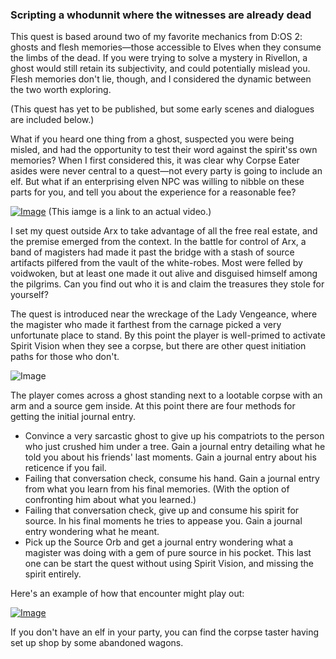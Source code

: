 ### Scripting a whodunnit where the witnesses are already dead

This quest is based around two of my favorite mechanics from D:OS 2: ghosts and flesh memories—those accessible to Elves when they consume the limbs of the dead. If you were trying to solve a mystery in Rivellon, a ghost would still retain its subjectivity, and could potentially mislead you. Flesh memories don't lie, though, and I considered the dynamic between the two worth exploring.

(This quest has yet to be published, but some early scenes and dialogues are included below.)

What if you heard one thing from a ghost, suspected you were being misled, and had the opportunity to test their word against the spirit'ss own memories? When I first considered this, it was clear why Corpse Eater asides were never central to a quest—not every party is going to include an elf. But what if an enterprising elven NPC was willing to nibble on these parts for you, and tell you about the experience for a reasonable fee?

[![Image](https://i.imgur.com/S1zm6nt.jpg)](https://www.youtube.com/watch?v=Rh3ilkQX77U&feature=youtu.be)
(This iamge is a link to an actual video.)

I set my quest outside Arx to take advantage of all the free real estate, and the premise emerged from the context. In the battle for control of Arx, a band of magisters had made it past the bridge with a stash of source artifacts pilfered from the vault of the white-robes. Most were felled by voidwoken, but at least one made it out alive and disguised himself among the pilgrims. Can you find out who it is and claim the treasures they stole for yourself?

The quest is introduced near the wreckage of the Lady Vengeance, where the magister who made it farthest from the carnage picked a very unfortunate place to stand. By this point the player is well-primed to activate Spirit Vision when they see a corpse, but there are other quest initiation paths for those who don't.

![Image](https://i.imgur.com/tGacrP2.jpg)

The player comes across a ghost standing next to a lootable corpse with an arm and a source gem inside. At this point there are four methods for getting the initial journal entry.

 * Convince a very sarcastic ghost to give up his compatriots to the person who just crushed him under a tree. Gain a journal entry detailing what he told you about his friends' last moments. Gain a journal entry about his reticence if you fail.
 * Failing that conversation check, consume his hand. Gain a journal entry from what you learn from his final memories. (With the option of confronting him about what you learned.)
 * Failing that conversation check, give up and consume his spirit for source. In his final moments he tries to appease you. Gain a journal entry wondering what he meant.
 * Pick up the Source Orb and get a journal entry wondering what a magister was doing with a gem of pure source in his pocket. This last one can be start the quest without using Spirit Vision, and missing the spirit entirely.
 
 Here's an example of how that encounter might play out:
 
 [![Image](https://i.imgur.com/rj0757H.jpg)](https://www.youtube.com/watch?v=YRqnh_M4TZs&feature=youtu.be)
  
If you don't have an elf in your party, you can find the corpse taster having set up shop by some abandoned wagons.
 
 
